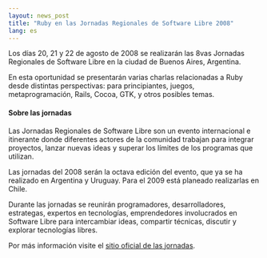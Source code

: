 ```yaml
---
layout: news_post
title: "Ruby en las Jornadas Regionales de Software Libre 2008"
lang: es
---
```


Los días 20, 21 y 22 de agosto de 2008 se realizarán las 8vas Jornadas
Regionales de Software Libre en la ciudad de Buenos Aires, Argentina.

En esta oportunidad se presentarán varias charlas relacionadas a Ruby
desde distintas perspectivas: para principiantes, juegos,
metaprogramación, Rails, Cocoa, GTK, y otros posibles temas.

#### Sobre las jornadas

Las Jornadas Regionales de Software Libre son un evento internacional e
itinerante donde diferentes actores de la comunidad trabajan para
integrar proyectos, lanzar nuevas ideas y superar los límites de los
programas que utilizan.

Las jornadas del 2008 serán la octava edición del evento, que ya se ha
realizado en Argentina y Uruguay. Para el 2009 está planeado realizarlas
en Chile.

Durante las jornadas se reunirán programadores, desarrolladores,
estrategas, expertos en tecnologías, emprendedores involucrados en
Software Libre para intercambiar ideas, compartir técnicas, discutir y
explorar tecnologías libres.

Por más información visite el [sitio oficial de las jornadas][1].



[1]: http://www.jornadasregionales.org/ 
